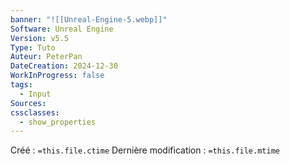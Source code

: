 ```yaml
---
banner: "![[Unreal-Engine-5.webp]]"
Software: Unreal Engine
Version: v5.5
Type: Tuto
Auteur: PeterPan
DateCreation: 2024-12-30
WorkInProgress: false
tags:
  - Input
Sources: 
cssclasses:
  - show_properties
---
```


Créé : `=this.file.ctime`
Dernière modification : `=this.file.mtime`

